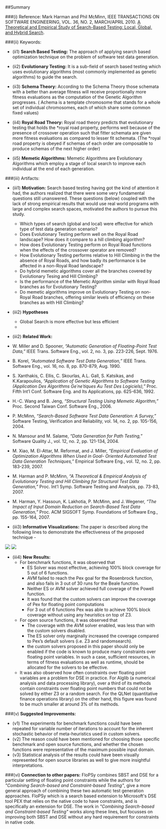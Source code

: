 ##Summary

###(i) Reference: Mark Harman and Phil McMinn, IEEE TRANSACTIONS ON SOFTWARE ENGINEERING, VOL. 36, NO. 2, MARCH/APRIL 2010. [A Theoretical and Empirical Study of Search-Based Testing: Local, Global, and Hybrid Search](http://ieeexplore.ieee.org/xpls/abs_all.jsp?arnumber=5342440&tag=1). 

###(ii) Keywords:
* (ii1) **Search Based Testing:** The approach of applying search based optimization technique on the problem of software test data generation.

* (ii2) **Evolutionary Testing:** It is a sub-field of search based testing which uses evolutionary algorithms (most commonly implemented as genetic algorithms) to guide the search.

* (ii3) **Schema Theory:** According to the Schema Theory those schemata with a better than average fitness will
receive proportionally more fitness evaluations as the computation of the Genetic Algorithm progresses. ( Achema is a template chromosome that stands for a whole set of individual chromosomes, each of which share some common fixed values)

* (ii4) **Royal Road Theory:** Royal road theory predicts that evolutionary testing that holds the *royal road property, performs well because of the presence of crossover operation such that fitter schemata are given more fitness evaluations as compared to lesser fit schemata. (The *royal road property is obeyed if schemas of each order are composable
to produce schemas of the next higher order)

* (ii5) **Memetic Algorithms:** Memetic Algorithms are Evolutionary Algorithms which employ a stage of local search to improve each individual at the end of each generation.

###(iii) Artifacts:

* (iii1) **Motivation:** Search based testing having got the kind of attention it had, the authors realized that there were some very fundamental questions still unanswered. These questions (below) coupled with the lack of strong empirical results that would use real world programs with large and complex search spaces, motivated the authors to pursue this study.
  * Which types of search (global and local)  were effective for which type of test data generation scenario?
  * Does Evolutionary Testing perform well on the Royal Road landscape? How does it compare to a hill climbing algorithm?
  * How does Evolutionary Testing perform on Royal Road functions when the effects of the crossover operator are removed?
  * How Evolutionary Testing performs relative to Hill Climbing in the the absence of Royal Roads, and how badly its performance is be affected in a non-Royal Road landscape?
  * Do hybrid memetic algorithms cover all the branches covered by Evolutionary Tesing and Hill Climbing?
  * Is the performance of the Memetic Algorithm similar with Royal Road branches as for Evolutionary Testing?
  * Do memetic algorithms improve on Evolutionary Testing on non-Royal Road branches, offering similar levels of efficiency on these branches as with Hill Climbing?
 
* (iii2) **Hypotheses**
  * Global Search is more effective but less efficient
  * 

* (iii2) **Related Work:** 
 * W. Miller and D. Spooner, _“Automatic Generation of Floating-Point Test Data,”_ IEEE Trans. Software Eng., vol. 2, no. 3,
pp. 223-226, Sept. 1976.
 * B. Korel, _“Automated Software Test Data Generation,”_ IEEE Trans. Software Eng., vol. 16, no. 8, pp. 870-879, Aug. 1990.
 * S. Xanthakis, C. Ellis, C. Skourlas, A.L. Gall, S. Katsikas, and K.Karapoulios, _“Application of Genetic Algorithms to Software Testing (Application Des Algorithms Ge´ne´tiques Au Test Des Logiciels),”_ Proc. Fifth Int’l Conf. Software Eng. and Its Applications, pp. 625-636, 1992.
 * H.-C. Wang and B. Jeng, _“Structural Testing Using Memetic Algorithm,”_ Proc. Second Taiwan Conf. Software Eng., 2006.
 * P. McMinn, _“Search-Based Software Test Data Generation: A Survey,”_ Software Testing, Verification and Reliability, vol. 14, no. 2, pp. 105-156, 2004.
 * N. Mansour and M. Salame, _“Data Generation for Path Testing,”_ Software Quality J., vol. 12, no. 2, pp. 121-134, 2004.
 * M. Xiao, M. El-Attar, M. Reformat, and J. Miller, _“Empirical Evaluation of Optimization Algorithms When Used in Goal- Oriented Automated Test Data Generation Techniques,”_ Empirical Software Eng., vol. 12, no. 2, pp. 183-239, 2007.
 * M. Harman and P. McMinn, _“A Theoretical & Empirical Analysis of Evolutionary Testing and Hill Climbing for Structural Test Data Generation,”_ Proc. Int’l Symp. Software Testing and Analysis, pp. 73-83, 2007.
 * M. Harman, Y. Hassoun, K. Lakhotia, P. McMinn, and J. Wegener, _“The Impact of Input Domain Reduction on Search-Based Test Data Generation,”_ Proc. ACM SIGSOFT Symp. Foundations of Software Eng., pp. 155-164, 2007.


* (iii3) **Informative Visualizations:** The paper is described along the following lines to demonstrate the effectiveness of the proposed technique -
<img src="https://cloud.githubusercontent.com/assets/7557398/10125842/a9b509aa-6550-11e5-9541-347dc13b9923.jpg">
<img src="https://cloud.githubusercontent.com/assets/7557398/10125841/a7caf38e-6550-11e5-903a-8f9c9d1cb62b.jpg">

* (iii4) **New Results:**
   * For benchmark functions, it was observed that 
      * ES Solver was most effective, achieving 100% block coverage for 5 out of 6 functions. 
      * AVM failed to reach the Pex goal for the Rosenbrock function, and also fails in 3 out of 30 runs for the Beale function. 
      * Neither ES or AVM solver achieved full coverage of the Powell function.
      * It was found that the custom solvers can improve the coverage of Pex for floating point computations
      * For 3 out of 6 functions Pex was able to achieve 100% block coverage without using any heuristics on top of Z3.
   * For open source functions, it was observed that 
      * The coverage with the AVM solver enabled, was less than with the custom solvers disabled.
      * The ES solver only marginally increased the coverage compared to Pex’s default solvers (i.e. Z3 and randomsearch).
      * the custom solvers proposed in this paper should only be enabled if the code is known to produce many constraints over floating point variables. In such a case, sufficient resources, in terms of fitness evaluations as well as runtime, should be allocated for the solvers to be effective.
   * It was also observed how often constraints over floating point variables are a problem for DSE in practice. For Alglib (a numerical analysis and data processing library), over a third of its methods contain constraints over floating point numbers that could not be solved by either Z3 or a random search. For the QLNet (quantitative finance
operations library) on the other hand, this figure was found to be much smaller at around 3% of its methods.
  
###(v) **Suggested Improvements:**
* (v1) The experiments for benchmark functions could have been repeated for variable number of iterations to account for the inherent stochastic behavior of meta-heuristics used in custom solvers.
* (v2) The reason could have been mentioned for choosing those specific benchmark and open source functions, and whether the chosen functions were representative of the maximum possible input domain.
* (v3) Statistical analysis of the results could have been visually represented for open source libraries as well to give more insightful interpretations.

###(vi) **Connection to other papers:**
FloPSy combines SBST and DSE for a particular setting of floating point constraints while the authors for _"Combining Search-based and Constraint-based Testing"_, give a more general approach of combining these two automatic test generation approaches. FloPSy which is a search based extension to Microsoft's DSE tool PEX that relies on the native code to have constraints, and is specifically an extension for DSE. The work in _"Combining Search-based and Constraint-based Testing"_ works along these lines, but focusses on improving both SBST and DSE without any hard requirement for constraints in native code.


